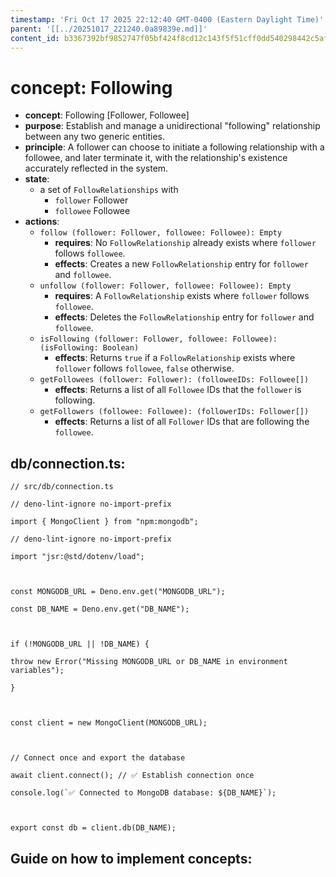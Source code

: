 ```yaml
---
timestamp: 'Fri Oct 17 2025 22:12:40 GMT-0400 (Eastern Daylight Time)'
parent: '[[../20251017_221240.0a89839e.md]]'
content_id: b3367392bf9852747f05bf424f8cd12c143f5f51cff0dd540298442c5af3996f
---
```


# concept: Following

* **concept**: Following \[Follower, Followee]
* **purpose**: Establish and manage a unidirectional "following" relationship between any two generic entities.
* **principle**: A follower can choose to initiate a following relationship with a followee, and later terminate it, with the relationship's existence accurately reflected in the system.
* **state**:
  * a set of `FollowRelationships` with
    * `follower` Follower
    * `followee` Followee
* **actions**:
  * `follow (follower: Follower, followee: Followee): Empty`
    * **requires**: No `FollowRelationship` already exists where `follower` follows `followee`.
    * **effects**: Creates a new `FollowRelationship` entry for `follower` and `followee`.
  * `unfollow (follower: Follower, followee: Followee): Empty`
    * **requires**: A `FollowRelationship` exists where `follower` follows `followee`.
    * **effects**: Deletes the `FollowRelationship` entry for `follower` and `followee`.
  * `isFollowing (follower: Follower, followee: Followee): (isFollowing: Boolean)`
    * **effects**: Returns `true` if a `FollowRelationship` exists where `follower` follows `followee`, `false` otherwise.
  * `getFollowees (follower: Follower): (followeeIDs: Followee[])`
    * **effects**: Returns a list of all `Followee` IDs that the `follower` is following.
  * `getFollowers (followee: Followee): (followerIDs: Follower[])`
    * **effects**: Returns a list of all `Follower` IDs that are following the `followee`.

## db/connection.ts:

```
// src/db/connection.ts

// deno-lint-ignore no-import-prefix

import { MongoClient } from "npm:mongodb";

// deno-lint-ignore no-import-prefix

import "jsr:@std/dotenv/load";

  

const MONGODB_URL = Deno.env.get("MONGODB_URL");

const DB_NAME = Deno.env.get("DB_NAME");

  

if (!MONGODB_URL || !DB_NAME) {

throw new Error("Missing MONGODB_URL or DB_NAME in environment variables");

}

  

const client = new MongoClient(MONGODB_URL);

  

// Connect once and export the database

await client.connect(); // ✅ Establish connection once

console.log(`✅ Connected to MongoDB database: ${DB_NAME}`);

  

export const db = client.db(DB_NAME);
```

## Guide on how to implement concepts:
